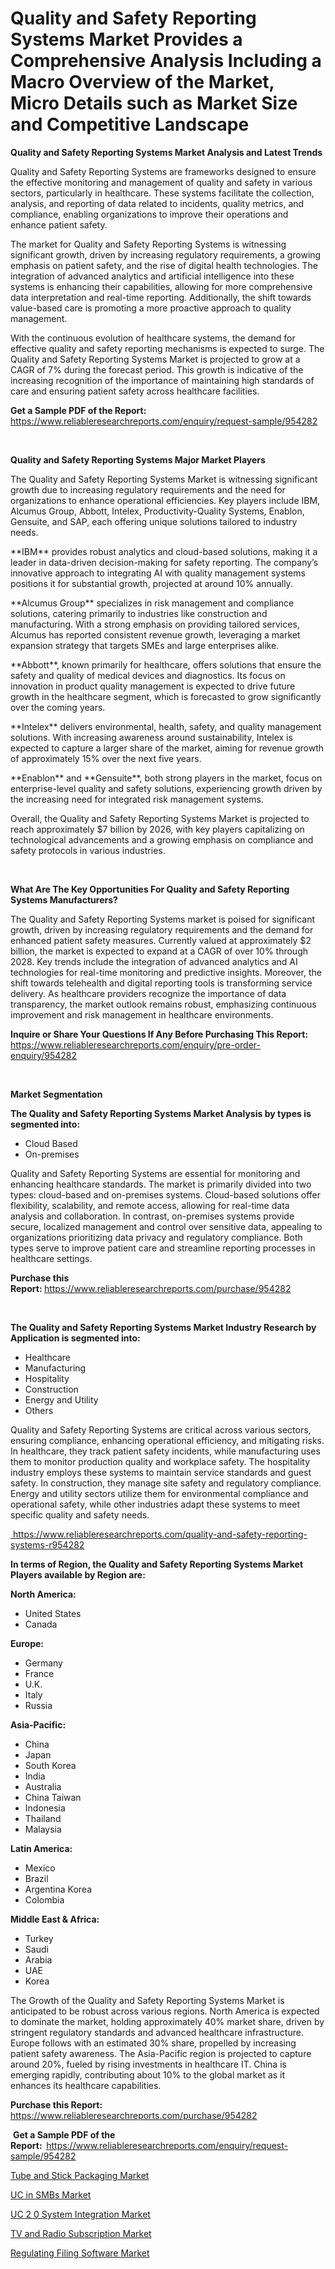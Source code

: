 <p><h1>Quality and Safety Reporting Systems Market Provides a Comprehensive Analysis Including a Macro Overview of the Market, Micro Details such as Market Size and Competitive Landscape</h1></p><p><strong>Quality and Safety Reporting Systems Market Analysis and Latest Trends</strong></p>
<p><p>Quality and Safety Reporting Systems are frameworks designed to ensure the effective monitoring and management of quality and safety in various sectors, particularly in healthcare. These systems facilitate the collection, analysis, and reporting of data related to incidents, quality metrics, and compliance, enabling organizations to improve their operations and enhance patient safety.</p><p>The market for Quality and Safety Reporting Systems is witnessing significant growth, driven by increasing regulatory requirements, a growing emphasis on patient safety, and the rise of digital health technologies. The integration of advanced analytics and artificial intelligence into these systems is enhancing their capabilities, allowing for more comprehensive data interpretation and real-time reporting. Additionally, the shift towards value-based care is promoting a more proactive approach to quality management.</p><p>With the continuous evolution of healthcare systems, the demand for effective quality and safety reporting mechanisms is expected to surge. The Quality and Safety Reporting Systems Market is projected to grow at a CAGR of 7% during the forecast period. This growth is indicative of the increasing recognition of the importance of maintaining high standards of care and ensuring patient safety across healthcare facilities.</p></p>
<p><strong>Get a Sample PDF of the Report:&nbsp;</strong> <a href="https://www.reliableresearchreports.com/enquiry/request-sample/954282?utm_campaign=83&utm_medium=2&utm_source=Github&utm_content=ia&utm_term=07032025&utm_id=quality-and-safety-reporting-systems">https://www.reliableresearchreports.com/enquiry/request-sample/954282</a></p>
<p>&nbsp;</p>
<p><strong>Quality and Safety Reporting Systems Major Market Players</strong></p>
<p><p>The Quality and Safety Reporting Systems Market is witnessing significant growth due to increasing regulatory requirements and the need for organizations to enhance operational efficiencies. Key players include IBM, Alcumus Group, Abbott, Intelex, Productivity-Quality Systems, Enablon, Gensuite, and SAP, each offering unique solutions tailored to industry needs.</p><p>**IBM** provides robust analytics and cloud-based solutions, making it a leader in data-driven decision-making for safety reporting. The company’s innovative approach to integrating AI with quality management systems positions it for substantial growth, projected at around 10% annually.</p><p>**Alcumus Group** specializes in risk management and compliance solutions, catering primarily to industries like construction and manufacturing. With a strong emphasis on providing tailored services, Alcumus has reported consistent revenue growth, leveraging a market expansion strategy that targets SMEs and large enterprises alike.</p><p>**Abbott**, known primarily for healthcare, offers solutions that ensure the safety and quality of medical devices and diagnostics. Its focus on innovation in product quality management is expected to drive future growth in the healthcare segment, which is forecasted to grow significantly over the coming years.</p><p>**Intelex** delivers environmental, health, safety, and quality management solutions. With increasing awareness around sustainability, Intelex is expected to capture a larger share of the market, aiming for revenue growth of approximately 15% over the next five years.</p><p>**Enablon** and **Gensuite**, both strong players in the market, focus on enterprise-level quality and safety solutions, experiencing growth driven by the increasing need for integrated risk management systems.</p><p>Overall, the Quality and Safety Reporting Systems Market is projected to reach approximately $7 billion by 2026, with key players capitalizing on technological advancements and a growing emphasis on compliance and safety protocols in various industries.</p></p>
<p>&nbsp;</p>
<p><strong>What Are The Key Opportunities For Quality and Safety Reporting Systems Manufacturers?</strong></p>
<p><p>The Quality and Safety Reporting Systems market is poised for significant growth, driven by increasing regulatory requirements and the demand for enhanced patient safety measures. Currently valued at approximately $2 billion, the market is expected to expand at a CAGR of over 10% through 2028. Key trends include the integration of advanced analytics and AI technologies for real-time monitoring and predictive insights. Moreover, the shift towards telehealth and digital reporting tools is transforming service delivery. As healthcare providers recognize the importance of data transparency, the market outlook remains robust, emphasizing continuous improvement and risk management in healthcare environments.</p></p>
<p><strong>Inquire or Share Your Questions If Any Before Purchasing This Report:</strong> <a href="https://www.reliableresearchreports.com/enquiry/pre-order-enquiry/954282?utm_campaign=83&utm_medium=2&utm_source=Github&utm_content=ia&utm_term=07032025&utm_id=quality-and-safety-reporting-systems">https://www.reliableresearchreports.com/enquiry/pre-order-enquiry/954282</a></p>
<p>&nbsp;</p>
<p><strong>Market Segmentation</strong></p>
<p><strong>The Quality and Safety Reporting Systems Market Analysis by types is segmented into:</strong></p>
<p><ul><li>Cloud Based</li><li>On-premises</li></ul></p>
<p><p>Quality and Safety Reporting Systems are essential for monitoring and enhancing healthcare standards. The market is primarily divided into two types: cloud-based and on-premises systems. Cloud-based solutions offer flexibility, scalability, and remote access, allowing for real-time data analysis and collaboration. In contrast, on-premises systems provide secure, localized management and control over sensitive data, appealing to organizations prioritizing data privacy and regulatory compliance. Both types serve to improve patient care and streamline reporting processes in healthcare settings.</p></p>
<p><strong>Purchase this Report:&nbsp;</strong><a href="https://www.reliableresearchreports.com/purchase/954282?utm_campaign=83&utm_medium=2&utm_source=Github&utm_content=ia&utm_term=07032025&utm_id=quality-and-safety-reporting-systems">https://www.reliableresearchreports.com/purchase/954282</a></p>
<p>&nbsp;</p>
<p><strong>The Quality and Safety Reporting Systems Market Industry Research by Application is segmented into:</strong></p>
<p><ul><li>Healthcare</li><li>Manufacturing</li><li>Hospitality</li><li>Construction</li><li>Energy and Utility</li><li>Others</li></ul></p>
<p><p>Quality and Safety Reporting Systems are critical across various sectors, ensuring compliance, enhancing operational efficiency, and mitigating risks. In healthcare, they track patient safety incidents, while manufacturing uses them to monitor production quality and workplace safety. The hospitality industry employs these systems to maintain service standards and guest safety. In construction, they manage site safety and regulatory compliance. Energy and utility sectors utilize them for environmental compliance and operational safety, while other industries adapt these systems to meet specific quality and safety needs.</p></p>
<p><a href="https://www.reliableresearchreports.com/quality-and-safety-reporting-systems-r954282?utm_campaign=83&utm_medium=2&utm_source=Github&utm_content=ia&utm_term=07032025&utm_id=quality-and-safety-reporting-systems">&nbsp;https://www.reliableresearchreports.com/quality-and-safety-reporting-systems-r954282</a></p>
<p><strong>In terms of Region, the Quality and Safety Reporting Systems Market Players available by Region are:</strong></p>
<p>
    <p> <strong> North America: </strong>
        <ul>
            <li>United States</li>
            <li>Canada</li>
        </ul>
        </p> 
    <p> <strong> Europe: </strong>
        <ul>
            <li>Germany</li>
            <li>France</li>
            <li>U.K.</li>
            <li>Italy</li>
            <li>Russia</li>
        </ul>
        </p> 
    <p> <strong> Asia-Pacific: </strong>
        <ul>
            <li>China</li>
            <li>Japan</li>
            <li>South Korea</li>
            <li>India</li>
            <li>Australia</li>
            <li>China Taiwan</li>
            <li>Indonesia</li>
            <li>Thailand</li>
            <li>Malaysia</li>
        </ul>
        </p> 
    <p> <strong> Latin America: </strong>
        <ul>
            <li>Mexico</li>
            <li>Brazil</li>
            <li>Argentina Korea</li>
            <li>Colombia</li>
        </ul>
        </p> 
    <p> <strong> Middle East & Africa: </strong>
        <ul>
            <li>Turkey</li>
            <li>Saudi</li>
            <li>Arabia</li>
            <li>UAE</li>
            <li>Korea</li>
        </ul>
    </p>
    </p>
<p><p>The Growth of the Quality and Safety Reporting Systems Market is anticipated to be robust across various regions. North America is expected to dominate the market, holding approximately 40% market share, driven by stringent regulatory standards and advanced healthcare infrastructure. Europe follows with an estimated 30% share, propelled by increasing patient safety awareness. The Asia-Pacific region is projected to capture around 20%, fueled by rising investments in healthcare IT. China is emerging rapidly, contributing about 10% to the global market as it enhances its healthcare capabilities.</p></p>
<p><strong>Purchase this Report: </strong><a href="https://www.reliableresearchreports.com/purchase/954282?utm_campaign=83&utm_medium=2&utm_source=Github&utm_content=ia&utm_term=07032025&utm_id=quality-and-safety-reporting-systems">https://www.reliableresearchreports.com/purchase/954282</a></p>
<p>&nbsp;<strong>Get a Sample PDF of the Report:&nbsp;&nbsp;</strong><a href="https://www.reliableresearchreports.com/enquiry/request-sample/954282?utm_campaign=83&utm_medium=2&utm_source=Github&utm_content=ia&utm_term=07032025&utm_id=quality-and-safety-reporting-systems">https://www.reliableresearchreports.com/enquiry/request-sample/954282</a></p>
<p><strong></strong></p>
<p><p><a href="https://github.com/elroddrewspm/Market-Research-Report-List-1/blob/main/tube-and-stick-packaging-market.md?utm_campaign=83&utm_medium=2&utm_source=Github&utm_content=ia&utm_term=07032025&utm_id=quality-and-safety-reporting-systems">Tube and Stick Packaging Market</a></p><p><a href="https://github.com/keohannchavo/Market-Research-Report-List-1/blob/main/uc-in-smbs-market.md?utm_campaign=83&utm_medium=2&utm_source=Github&utm_content=ia&utm_term=07032025&utm_id=quality-and-safety-reporting-systems">UC in SMBs Market</a></p><p><a href="https://github.com/dukerghostki/Market-Research-Report-List-1/blob/main/uc-2-0-system-integration-market.md?utm_campaign=83&utm_medium=2&utm_source=Github&utm_content=ia&utm_term=07032025&utm_id=quality-and-safety-reporting-systems">UC 2 0 System Integration Market</a></p><p><a href="https://github.com/helmeludu/Market-Research-Report-List-1/blob/main/tv-and-radio-subscription-market.md?utm_campaign=83&utm_medium=2&utm_source=Github&utm_content=ia&utm_term=07032025&utm_id=quality-and-safety-reporting-systems">TV and Radio Subscription Market</a></p><p><a href="https://github.com/ssaradulai/Market-Research-Report-List-1/blob/main/regulating-filing-software-market.md?utm_campaign=83&utm_medium=2&utm_source=Github&utm_content=ia&utm_term=07032025&utm_id=quality-and-safety-reporting-systems">Regulating Filing Software Market</a></p></p>